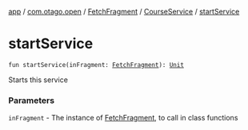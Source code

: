 [app](../../../index.md) / [com.otago.open](../../index.md) / [FetchFragment](../index.md) / [CourseService](index.md) / [startService](./start-service.md)

# startService

`fun startService(inFragment: `[`FetchFragment`](../index.md)`): `[`Unit`](https://kotlinlang.org/api/latest/jvm/stdlib/kotlin/-unit/index.html)

Starts this service

### Parameters

`inFragment` - The instance of [FetchFragment](../index.md), to call in class functions